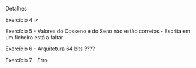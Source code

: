 Detalhes 

Exercício 4 ✓

Exercício 5
    - Valores do Cosseno e do Seno nào estào corretos
    - Escrita em um ficheiro está a faltar

Exercício 6
    - Arquitetura 64 bits ????
    
Exercício 7
    - Erro